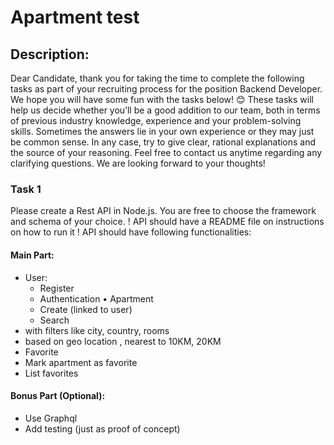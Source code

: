 # Apartment test

## Description:

Dear Candidate,
thank you for taking the time to complete the following tasks as part of your recruiting process for the position Backend Developer. We
hope you will have some fun with the tasks below! 😊
These tasks will help us decide whether you’ll be a good addition to our team, both in terms of previous industry knowledge, experience and your problem-solving skills. Sometimes the answers lie in your own experience or they may just be common sense. In any case, try to give clear, rational explanations and the source of your reasoning.
Feel free to contact us anytime regarding any clarifying questions.
We are looking forward to your thoughts!

### Task 1

Please create a Rest API in Node.js. You are free to choose the framework and schema of your choice.
! API should have a README file on instructions on how to run it !
API should have following functionalities:

#### Main Part:

- User:
  - Register
  - Authentication • Apartment
  - Create (linked to user)
  - Search
- with filters like city, country, rooms
- based on geo location , nearest to 10KM, 20KM
- Favorite
- Mark apartment as favorite
- List favorites

#### Bonus Part (Optional):

- Use Graphql
- Add testing (just as proof of concept)
